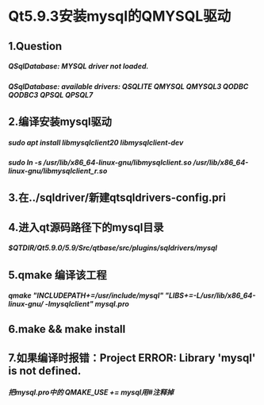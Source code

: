 # Qt5.9.3安装mysql的QMYSQL驱动
## 1.Question
##### QSqlDatabase: MYSQL driver not loaded.
##### QSqlDatabase: available drivers: QSQLITE QMYSQL QMYSQL3 QODBC QODBC3 QPSQL QPSQL7
## 2.编译安装mysql驱动 
##### sudo apt install libmysqlclient20 libmysqlclient-dev
##### sudo ln -s /usr/lib/x86_64-linux-gnu/libmysqlclient.so /usr/lib/x86_64-linux-gnu/libmysqlclient_r.so 
## 3.在../sqldriver/新建qtsqldrivers-config.pri
## 4.进入qt源码路径下的mysql目录    
##### $QTDIR/Qt5.9.0/5.9/Src/qtbase/src/plugins/sqldrivers/mysql    
## 5.qmake 编译该工程    
##### qmake "INCLUDEPATH+=/usr/include/mysql" "LIBS+=-L/usr/lib/x86_64-linux-gnu/ -lmysqlclient" mysql.pro    
## 6.make && make install    
## 7.如果编译时报错：Project ERROR: Library 'mysql' is not defined. 
##### 把mysql.pro中的 QMAKE_USE += mysql用#注释掉

